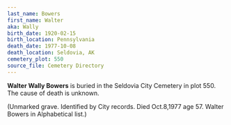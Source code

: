 ```yaml
---
last_name: Bowers
first_name: Walter
aka: Wally
birth_date: 1920-02-15
birth_location: Pennsylvania
death_date: 1977-10-08
death_location: Seldovia, AK
cemetery_plot: 550
source_file: Cemetery Directory
---
```

**Walter  Wally Bowers** is buried in the Seldovia City Cemetery in plot 550.  The cause of death is unknown.

(Unmarked grave. Identified by City records. Died Oct.8,1977 age 57. Walter Bowers in Alphabetical list.)



